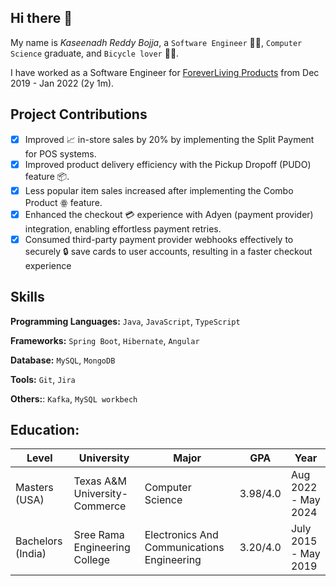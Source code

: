 ## Hi there 👋

My name is _Kaseenadh Reddy Bojja_, a `Software Engineer` 👨‍💻, `Computer Science` graduate, and `Bicycle lover` 🚴‍♂️.

I have worked as a Software Engineer for [ForeverLiving Products](https://www.foreverliving.com) from Dec 2019 - Jan 2022 (2y 1m).


## Project Contributions

- [x] Improved 📈 in-store sales by 20% by implementing the Split Payment for POS systems.
- [x] Improved product delivery efficiency with the Pickup Dropoff (PUDO) feature 📦.
- [x] Less popular item sales increased after implementing the Combo Product ꙮ feature.
- [x] Enhanced the checkout 💳 experience with Adyen (payment provider) integration, enabling effortless payment retries.
- [x] Consumed third-party payment provider webhooks effectively to securely 🔒 save cards to user accounts, resulting in a faster checkout experience

## Skills

**Programming Languages:** `Java`, `JavaScript`, `TypeScript`

**Frameworks:** `Spring Boot`, `Hibernate`, `Angular`

**Database:** `MySQL`, `MongoDB`

**Tools:** `Git`, `Jira`

**Others:**:  `Kafka`, `MySQL workbech`


## Education:

| Level | University | Major |GPA     | Year  |
| ---   | ----       | ----- | ----  | -----  |
| Masters (USA) | Texas A&M University-Commerce | Computer Science | 3.98/4.0 | Aug 2022 - May 2024 |
| Bachelors (India) | Sree Rama Engineering College | Electronics And Communications Engineering | 3.20/4.0 | July 2015 - May 2019 |
